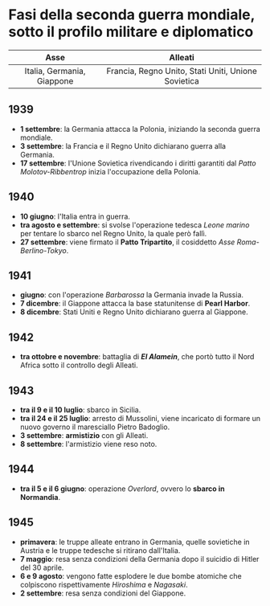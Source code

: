 # Fasi della seconda guerra mondiale, sotto il profilo militare e diplomatico

| Asse | Alleati |
| :-: | :-: |
| Italia, Germania, Giappone | Francia, Regno Unito, Stati Uniti, Unione Sovietica |

## 1939

- **1 settembre**: la Germania attacca la Polonia, iniziando la seconda guerra
  mondiale.
- **3 settembre**: la Francia e il Regno Unito dichiarano guerra alla
  Germania.
- **17 settembre**: l'Unione Sovietica rivendicando i diritti garantiti dal
  *Patto Molotov-Ribbentrop* inizia l'occupazione della Polonia.

## 1940

- **10 giugno**: l'Italia entra in guerra.
- **tra agosto e settembre**: si svolse l'operazione tedesca *Leone marino* per
  tentare lo sbarco nel Regno Unito, la quale però fallì.
- **27 settembre**: viene firmato il **Patto Tripartito**, il cosiddetto *Asse
  Roma-Berlino-Tokyo*.

## 1941

- **giugno**: con l'operazione *Barbarossa* la Germania invade la Russia.
- **7 dicembre**: il Giappone attacca la base statunitense di **Pearl Harbor**.
- **8 dicembre**: Stati Uniti e Regno Unito dichiarano guerra al Giappone.

## 1942

- **tra ottobre e novembre**: battaglia di ***El Alamein***, che portò tutto il
  Nord Africa sotto il controllo degli Alleati.

## 1943

- **tra il 9 e il 10 luglio**: sbarco in Sicilia.
- **tra il 24 e il 25 luglio**: arresto di Mussolini, viene incaricato di
  formare un nuovo governo il maresciallo Pietro Badoglio.
- **3 settembre**: **armistizio** con gli Alleati.
- **8 settembre**: l'armistizio viene reso noto.

## 1944

- **tra il 5 e il 6 giugno**: operazione *Overlord*, ovvero lo **sbarco in
  Normandia**.

## 1945

- **primavera**: le truppe alleate entrano in Germania, quelle sovietiche in
  Austria e le truppe tedesche si ritirano dall'Italia.
- **7 maggio**: resa senza condizioni della Germania dopo il suicidio di Hitler
  del 30 aprile.
- **6 e 9 agosto**: vengono fatte esplodere le due bombe atomiche che colpiscono
  rispettivamente *Hiroshima* e *Nagasaki*.
- **2 settembre**: resa senza condizioni del Giappone.
